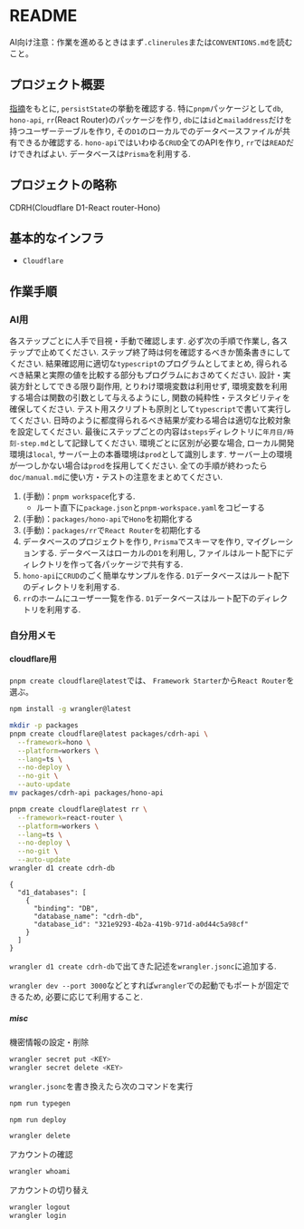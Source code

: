 # README

AI向け注意：作業を進めるときはまず`.clinerules`または`CONVENTIONS.md`を読むこと。

## プロジェクト概要

[指摘](https://github.com/cloudflare/workers-sdk/issues/9232#issuecomment-2909676533)をもとに,
`persistState`の挙動を確認する.
特に`pnpm`パッケージとして`db`, `hono-api`, `rr`(React Router)のパッケージを作り,
`db`には`id`と`mailaddress`だけを持つユーザーテーブルを作り,
その`D1`のローカルでのデータベースファイルが共有できるか確認する.
`hono-api`ではいわゆる`CRUD`全てのAPIを作り,
`rr`では`READ`だけできればよい.
データベースは`Prisma`を利用する.

## プロジェクトの略称

CDRH(Cloudflare D1-React router-Hono)

## 基本的なインフラ

- `Cloudflare`

## 作業手順

### AI用

各ステップごとに人手で目視・手動で確認します.
必ず次の手順で作業し,
各ステップで止めてください.
ステップ終了時は何を確認するべきか箇条書きにしてください.
結果確認用に適切な`typescript`のプログラムとしてまとめ,
得られるべき結果と実際の値を比較する部分もプログラムにおさめてください.
設計・実装方針としてできる限り副作用,
とりわけ環境変数は利用せず,
環境変数を利用する場合は関数の引数として与えるようにし,
関数の純粋性・テスタビリティを確保してください.
テスト用スクリプトも原則として`typescript`で書いて実行してください.
日時のように都度得られるべき結果が変わる場合は適切な比較対象を設定してください.
最後にステップごとの内容は`steps`ディレクトリに`年月日/時刻-step.md`として記録してください.
環境ごとに区別が必要な場合,
ローカル開発環境は`local`,
サーバー上の本番環境は`prod`として識別します.
サーバー上の環境が一つしかない場合は`prod`を採用してください.
全ての手順が終わったら`doc/manual.md`に使い方・テストの注意をまとめてください.

1. (手動)：`pnpm workspace`化する.
    - ルート直下に`package.json`と`pnpm-workspace.yaml`をコピーする
2. (手動)：`packages/hono-api`で`Hono`を初期化する
3. (手動)：`packages/rr`で`React Router`を初期化する
4. データベースのプロジェクトを作り, `Prisma`でスキーマを作り,
   マイグレーションする.
   データベースはローカルの`D1`を利用し,
   ファイルはルート配下にディレクトリを作って各パッケージで共有する.
5. `hono-api`に`CRUD`のごく簡単なサンプルを作る.
   `D1`データベースはルート配下のディレクトリを利用する.
6. `rr`のホームにユーザー一覧を作る.
   `D1`データベースはルート配下のディレクトリを利用する.

### 自分用メモ

#### cloudflare用

`pnpm create cloudflare@latest`では、
`Framework Starter`から`React Router`を選ぶ。

```sh
npm install -g wrangler@latest

mkdir -p packages
pnpm create cloudflare@latest packages/cdrh-api \
  --framework=hono \
  --platform=workers \
  --lang=ts \
  --no-deploy \
  --no-git \
  --auto-update
mv packages/cdrh-api packages/hono-api

pnpm create cloudflare@latest rr \
  --framework=react-router \
  --platform=workers \
  --lang=ts \
  --no-deploy \
  --no-git \
  --auto-update
wrangler d1 create cdrh-db
```

```jsonc
{
  "d1_databases": [
    {
      "binding": "DB",
      "database_name": "cdrh-db",
      "database_id": "321e9293-4b2a-419b-971d-a0d44c5a98cf"
    }
  ]
}
```

`wrangler d1 create cdrh-db`で出てきた記述を`wrangler.jsonc`に追加する.

`wrangler dev --port 3000`などとすれば`wrangler`での起動でもポートが固定できるため,
必要に応じて利用すること.

##### misc

機密情報の設定・削除

```sh
wrangler secret put <KEY>
wrangler secret delete <KEY>
```

`wrangler.jsonc`を書き換えたら次のコマンドを実行

```sh
npm run typegen
```

```sh
npm run deploy
```

```sh
wrangler delete
```

アカウントの確認

```sh
wrangler whoami
```

アカウントの切り替え

```sh
wrangler logout
wrangler login
```
